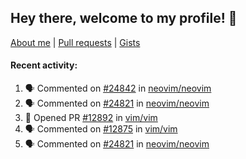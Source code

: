 ## Hey there, welcome to my profile! 👋

[About me](https://seandewar.github.io/)
 | [Pull requests](https://github.com/search?p=1&q=author%3Aseandewar+is%3Apr)
 | [Gists](https://gist.github.com/seandewar)

#### Recent activity:

<!--START_SECTION:activity-->
1. 🗣 Commented on [#24842](https://github.com/neovim/neovim/pull/24842#issuecomment-1690170927) in [neovim/neovim](https://github.com/neovim/neovim)
2. 🗣 Commented on [#24821](https://github.com/neovim/neovim/pull/24821#issuecomment-1689726687) in [neovim/neovim](https://github.com/neovim/neovim)
3. 💪 Opened PR [#12892](https://github.com/vim/vim/pull/12892) in [vim/vim](https://github.com/vim/vim)
4. 🗣 Commented on [#12875](https://github.com/vim/vim/pull/12875#issuecomment-1688917372) in [vim/vim](https://github.com/vim/vim)
5. 🗣 Commented on [#24821](https://github.com/neovim/neovim/pull/24821#issuecomment-1688769977) in [neovim/neovim](https://github.com/neovim/neovim)
<!--END_SECTION:activity-->
